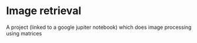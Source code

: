 # Image retrieval
A project (linked to a google jupiter notebook) which does image processing using matrices

